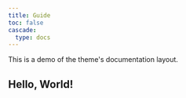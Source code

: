 ```yaml
---
title: Guide
toc: false
cascade:
  type: docs
---
```


This is a demo of the theme's documentation layout.

## Hello, World!
